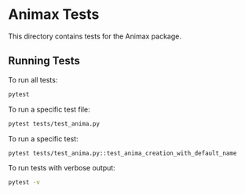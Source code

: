 # Animax Tests

This directory contains tests for the Animax package.

## Running Tests

To run all tests:

```bash
pytest
```

To run a specific test file:

```bash
pytest tests/test_anima.py
```

To run a specific test:

```bash
pytest tests/test_anima.py::test_anima_creation_with_default_name
```

To run tests with verbose output:

```bash
pytest -v
``` 